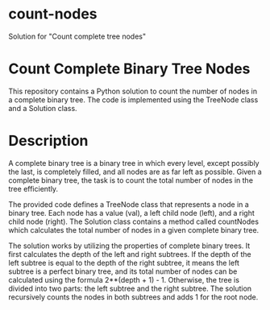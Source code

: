 # count-nodes
Solution for "Count complete tree nodes"

# Count Complete Binary Tree Nodes

This repository contains a Python solution to count the number of nodes in a complete binary tree. The code is implemented using the TreeNode class and a Solution class.

# Description

A complete binary tree is a binary tree in which every level, except possibly the last, is completely filled, and all nodes are as far left as possible. Given a complete binary tree, the task is to count the total number of nodes in the tree efficiently.

The provided code defines a TreeNode class that represents a node in a binary tree. Each node has a value (val), a left child node (left), and a right child node (right). The Solution class contains a method called countNodes which calculates the total number of nodes in a given complete binary tree.

The solution works by utilizing the properties of complete binary trees. It first calculates the depth of the left and right subtrees. If the depth of the left subtree is equal to the depth of the right subtree, it means the left subtree is a perfect binary tree, and its total number of nodes can be calculated using the formula 2**(depth + 1) - 1. Otherwise, the tree is divided into two parts: the left subtree and the right subtree. The solution recursively counts the nodes in both subtrees and adds 1 for the root node.

